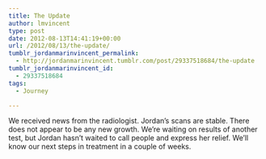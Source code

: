 ```yaml
---
title: The Update
author: lmvincent
type: post
date: 2012-08-13T14:41:19+00:00
url: /2012/08/13/the-update/
tumblr_jordanmarinvincent_permalink:
  - http://jordanmarinvincent.tumblr.com/post/29337518684/the-update
tumblr_jordanmarinvincent_id:
  - 29337518684
tags:
  - Journey

---
```

We received news from the radiologist. Jordan&rsquo;s scans are stable. There does not appear to be any new growth. We&rsquo;re waiting on results of another test, but Jordan hasn&rsquo;t waited to call people and express her relief. We&rsquo;ll know our next steps in treatment in a couple of weeks.